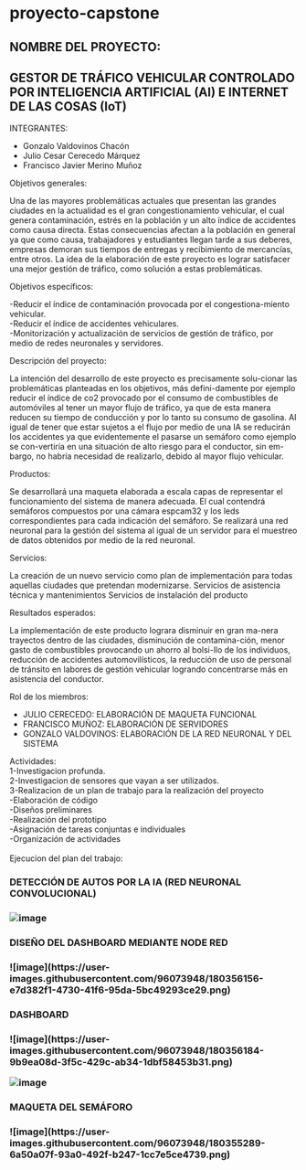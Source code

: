 # proyecto-capstone

<h2>NOMBRE DEL PROYECTO:</h2>
<h2>GESTOR DE TRÁFICO VEHICULAR CONTROLADO POR INTELIGENCIA ARTIFICIAL (AI) E INTERNET DE LAS COSAS (IoT)</h2>

INTEGRANTES:

<ul>
<li>Gonzalo Valdovinos Chacón</li>
<li>Julio Cesar Cerecedo Márquez</li>
<li>Francisco Javier Merino Muñoz</li>
</ul>

Objetivos generales:
<p>  
Una de las mayores problemáticas actuales que presentan las grandes ciudades en la actualidad es el gran congestionamiento vehicular, el cual genera contaminación, estrés en la población y un alto índice de accidentes como causa directa. Estas consecuencias afectan a la población en general ya que como causa, trabajadores y estudiantes llegan tarde a sus deberes, empresas demoran sus tiempos de entregas y recibimiento de mercancías, entre otros. La idea de la elaboración de este proyecto es lograr satisfacer una mejor gestión de tráfico, como solución a estas problemáticas.
</p>
Objetivos específicos:
 <p>
-Reducir el índice de contaminación provocada por el congestiona-miento vehicular.</br>
-Reducir el índice de accidentes vehiculares.</br>
-Monitorización y actualización de servicios de gestión de tráfico, por medio de redes neuronales y servidores.</br>
</p>
Descripción del proyecto:
<p>
La intención del desarrollo de este proyecto es precisamente solu-cionar las problemáticas planteadas en los objetivos, más defini-damente por ejemplo reducir el índice de co2 provocado por el consumo de combustibles de automóviles al tener un mayor flujo de tráfico, ya que de esta manera reducen su tiempo de conducción y por lo tanto su consumo de gasolina. Al igual de tener que estar sujetos a el flujo por medio de una IA se reducirán los accidentes ya que evidentemente el pasarse un semáforo como ejemplo se con-vertiría en una situación de alto riesgo para el conductor, sin em-bargo, no habría necesidad de realizarlo, debido al mayor flujo vehicular.
</p>
Productos:
<p>
Se desarrollará una maqueta elaborada a escala capas de representar el funcionamiento del sistema de manera adecuada. El cual contendrá semáforos compuestos por una cámara espcam32 y los leds correspondientes para cada indicación del semáforo. Se realizará una red neuronal para la gestión del sistema al igual de un servidor para el muestreo de datos obtenidos por medio de la red neuronal.
</p>
Servicios:
<p>
La creación de un nuevo servicio como plan de implementación para todas aquellas ciudades que pretendan modernizarse.
Servicios de asistencia técnica y mantenimientos
Servicios de instalación del producto
</p>
Resultados esperados:
<p>
La implementación de este producto lograra disminuir en gran ma-nera trayectos dentro de las ciudades, disminución de contamina-ción, menor gasto de combustibles provocando un ahorro al bolsi-llo de los individuos, reducción de accidentes automovilísticos, la reducción de uso de personal de tránsito en labores de gestión vehicular logrando concentrarse más en asistencia del conductor.
</p>
Rol de los miembros:
<ul>
<li>JULIO CERECEDO: ELABORACIÓN DE MAQUETA FUNCIONAL</li>
<li>FRANCISCO MUÑOZ: ELABORACIÓN DE SERVIDORES</li>
<li>GONZALO VALDOVINOS: ELABORACIÓN DE LA RED NEURONAL Y DEL SISTEMA</li>
</ul>
  
Actividades:
</br>
1-Investigacion profunda. </br>
2-Investigacion de sensores que vayan a ser utilizados.</br>
3-Realizacion de un plan de trabajo para la realización del proyecto</br>
-Elaboración de código</br>
-Diseños preliminares</br>
-Realización del prototipo</br>
-Asignación de tareas conjuntas e individuales</br>
-Organización de actividades</br>
</br>
Ejecucion del plan del trabajo:

<h3>DETECCIÓN DE AUTOS POR LA IA (RED NEURONAL CONVOLUCIONAL)<h3>

![image](https://user-images.githubusercontent.com/96073948/180354308-c6781fd9-9cb6-4912-8069-2af2dd9747b4.png)

<h3>DISEÑO DEL DASHBOARD MEDIANTE NODE RED<h3>
![image](https://user-images.githubusercontent.com/96073948/180356156-e7d382f1-4730-41f6-95da-5bc49293ce29.png)

<h3>DASHBOARD<h3>
![image](https://user-images.githubusercontent.com/96073948/180356184-9b9ea08d-3f5c-429c-ab34-1dbf58453b31.png)

![image](https://user-images.githubusercontent.com/96073948/180354766-3bb538cb-beb9-4638-8631-fd1f1f3d0052.png)

<h3>MAQUETA DEL SEMÁFORO<h3>
![image](https://user-images.githubusercontent.com/96073948/180355289-6a50a07f-93a0-492f-b247-1cc7e5ce4739.png)


  

